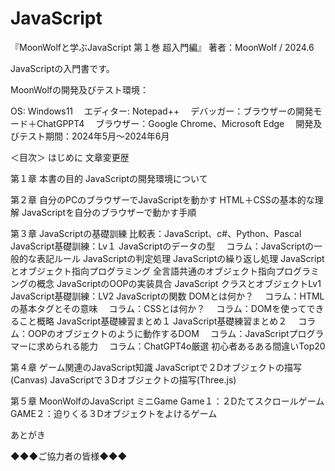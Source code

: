 # JavaScript
『MoonWolfと学ぶJavaScript 第１巻 超入門編』
著者：MoonWolf / 2024.6

JavaScriptの入門書です。

MoonWolfの開発及びテスト環境：

OS: Windows11
　エディター: Notepad++
　デバッガー：ブラウザーの開発モード＋ChatGPPT4
　ブラウザー：Google Chrome、Microsoft Edge
　開発及びテスト期間：2024年5月～2024年6月

＜目次＞
はじめに
文章変更歴

第１章 本書の目的
JavaScriptの開発環境について

第２章 自分のPCのブラウザーでJavaScriptを動かす
HTML＋CSSの基本的な理解
JavaScriptを自分のブラウザーで動かす手順

第３章 JavaScriptの基礎訓練
比較表：JavaScript、c#、Python、Pascal
JavaScript基礎訓練：Lv１
JavaScriptのデータの型
　コラム：JavaScriptの一般的な表記ルール
JavaScriptの判定処理
JavaScriptの繰り返し処理
JavaScriptとオブジェクト指向プログラミング
全言語共通のオブジェクト指向プログラミングの概念
JavaScriptのOOPの実装具合
JavaScript クラスとオブジェクトLv1
JavaScript基礎訓練：LV2
JavaScriptの関数
DOMとは何か？
　コラム：HTMLの基本タグとその意味
　コラム：CSSとは何か？
　コラム：DOMを使ってできること概略
JavaScript基礎練習まとめ１
JavaScript基礎練習まとめ２
　コラム：OOPのオブジェクトのように動作するDOM
　コラム：JavaScriptプログラマーに求められる能力
　コラム：ChatGPT4o厳選 初心者あるある間違いTop20

第４章 ゲーム関連のJavaScript知識
JavaScriptで２Dオブジェクトの描写(Canvas)
JavaScriptで３Dオブジェクトの描写(Three.js)

第５章 MoonWolfのJavaScript ミニGame
Game１：２Dたてスクロールゲーム
GAME２：迫りくる３Dオブジェクトをよけるゲーム

あとがき

◆◆◆ご協力者の皆様◆◆◆

